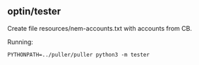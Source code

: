 ## optin/tester

Create file resources/nem-accounts.txt with accounts from CB.


Running:
```
PYTHONPATH=../puller/puller python3 -m tester
```
